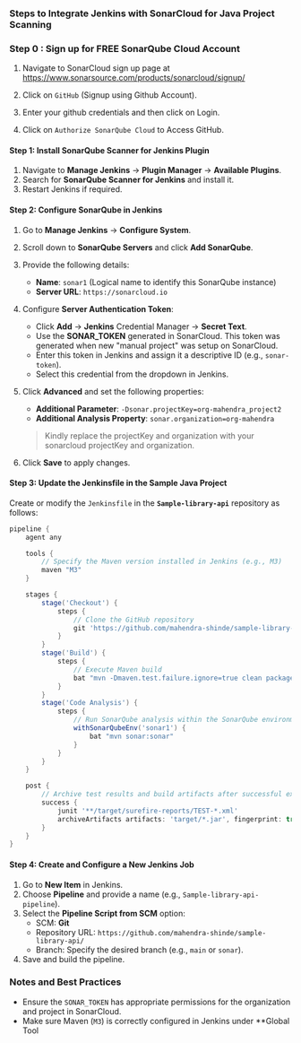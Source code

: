 ### Steps to Integrate Jenkins with SonarCloud for Java Project Scanning

### Step 0 : Sign up for FREE SonarQube Cloud Account

1. Navigate to SonarCloud sign up page at https://www.sonarsource.com/products/sonarcloud/signup/

2. Click on `GitHub` (Signup using Github Account).
3. Enter your github credentials and then click on Login. 
4. Click on `Authorize SonarQube Cloud` to Access GitHub.

#### Step 1: Install SonarQube Scanner for Jenkins Plugin
1. Navigate to **Manage Jenkins** → **Plugin Manager** → **Available Plugins**.
2. Search for **SonarQube Scanner for Jenkins** and install it.
3. Restart Jenkins if required.

#### Step 2: Configure SonarQube in Jenkins
1. Go to **Manage Jenkins** → **Configure System**.
2. Scroll down to **SonarQube Servers** and click **Add SonarQube**.
3. Provide the following details:
   - **Name**: `sonar1` (Logical name to identify this SonarQube instance)
   - **Server URL**: `https://sonarcloud.io`
4. Configure **Server Authentication Token**:
   - Click **Add** → **Jenkins** Credential Manager → **Secret Text**.
   - Use the **SONAR_TOKEN** generated in SonarCloud. This token was generated when new "manual project" was setup on SonarCloud.
   - Enter this token in Jenkins and assign it a descriptive ID (e.g., `sonar-token`).
   - Select this credential from the dropdown in Jenkins.
5. Click **Advanced** and set the following properties:
   - **Additional Parameter**: `-Dsonar.projectKey=org-mahendra_project2`
   - **Additional Analysis Property**: `sonar.organization=org-mahendra`
   > Kindly replace the projectKey and organization with your sonarcloud projectKey and organization. 

6. Click **Save** to apply changes.

#### Step 3: Update the Jenkinsfile in the Sample Java Project
Create or modify the `Jenkinsfile` in the **`Sample-library-api`** repository as follows:

```groovy
pipeline {
    agent any

    tools {
        // Specify the Maven version installed in Jenkins (e.g., M3)
        maven "M3"
    }

    stages {
        stage('Checkout') {
            steps {
                // Clone the GitHub repository
                git 'https://github.com/mahendra-shinde/sample-library-api/'
            }
        }
        stage('Build') {
            steps {
                // Execute Maven build
                bat "mvn -Dmaven.test.failure.ignore=true clean package"
            }
        }
        stage('Code Analysis') {
            steps {
                // Run SonarQube analysis within the SonarQube environment
                withSonarQubeEnv('sonar1') {
                    bat "mvn sonar:sonar"
                }
            }
        }
    }

    post {
        // Archive test results and build artifacts after successful execution
        success {
            junit '**/target/surefire-reports/TEST-*.xml'
            archiveArtifacts artifacts: 'target/*.jar', fingerprint: true
        }
    }
}
```

#### Step 4: Create and Configure a New Jenkins Job
1. Go to **New Item** in Jenkins.
2. Choose **Pipeline** and provide a name (e.g., `Sample-library-api-pipeline`).
3. Select the **Pipeline Script from SCM** option:
   - SCM: **Git**
   - Repository URL: `https://github.com/mahendra-shinde/sample-library-api/`
   - Branch: Specify the desired branch (e.g., `main` or `sonar`).
4. Save and build the pipeline.

### **Notes and Best Practices**
- Ensure the `SONAR_TOKEN` has appropriate permissions for the organization and project in SonarCloud.
- Make sure Maven (`M3`) is correctly configured in Jenkins under **Global Tool 